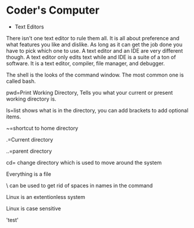 # Coder's Computer
- Text Editors

There isn't one text editor to rule them all. It is all about preference and what features you like and dislike. As long as it can get the job done you have to pick which one to use. A text editor and an IDE are very different though. A text editor only edits text while and IDE is a suite of a ton of software. It is a text editor, compiler, file manager, and debugger.

The shell is the looks of the command window. The most common one is called bash. 

pwd=Print Working Directory, Tells you what your current or present working directory is. 

ls=list shows what is in the directory, you can add brackets to add optional items.

~=shortcut to home directory

.=Current directory

..=parent directory

cd= change directory which is used to move around the system

Everything is a file

\ can be used to get rid of spaces in names in the command

Linux is an extentionless system

Linux is case sensitive

'test'
